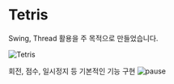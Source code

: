 # Tetris
Swing, Thread 활용을 주 목적으로 만들었습니다.

![Tetris](https://github.com/ParkDH0809/Tetris/assets/99964675/5e52ec02-9b50-45cb-b08a-b1d95e28bfdc)

회전, 점수, 일시정지 등 기본적인 기능 구현
![pause](https://github.com/ParkDH0809/Tetris/assets/99964675/646e7e1b-c1bb-4219-b628-5512ac3ccbf6)

